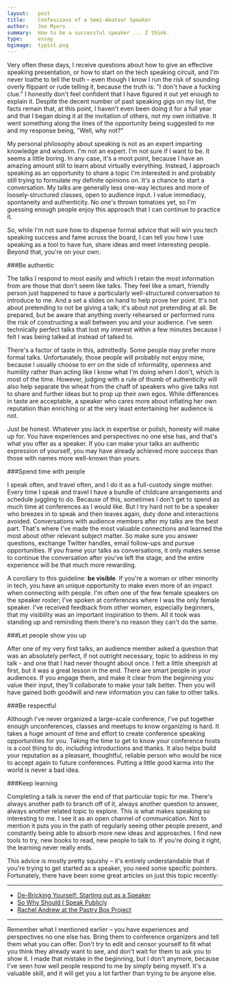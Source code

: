 ```yaml
---
layout:   post
title:    Confessions of a Semi-Amateur Speaker
author:   Jen Myers
summary:  How to be a successful speaker ... I think.
type:     essay
bgimage:  typist.png
---
```


Very often these days, I receive questions about how to give an effective speaking presentation, or how to start on the tech speaking circuit, and I'm never loathe to tell the truth – even though I know I run the risk of sounding overly flippant or rude telling it, because the truth is: "I don't have a fucking clue." I honestly don't feel confident that I have figured it out yet enough to explain it. Despite the decent number of past speaking gigs on my list, the facts remain that, at this point, I haven't even been doing it for a full year and that I began doing it at the invitation of others, not my own initiative. It went something along the lines of the opportunity being suggested to me and my response being, "Well, why not?"

My personal philosophy about speaking is not as an expert imparting knowledge and wisdom. I'm not an expert. I'm not sure if I want to be. It seems a little boring. In any case, it's a moot point, because I have an amazing amount still to learn about virtually everything. Instead, I approach speaking as an opportunity to share a topic I'm interested in and probably still trying to formulate my definite opinions on. It's a chance to start a conversation. My talks are generally less one-way lectures and more of loosely-structured classes, open to audience input. I value immediacy, spontaneity and authenticity. No one's thrown tomatoes yet, so I'm guessing enough people enjoy this approach that I can continue to practice it.

So, while I'm not sure how to dispense formal advice that will win you tech speaking success and fame across the board, I can tell you how I use speaking as a tool to have fun, share ideas and meet interesting people. Beyond that, you're on your own.

###Be authentic

The talks I respond to most easily and which I retain the most information from are those that don't seem like talks. They feel like a smart, friendly person just happened to have a particularly well-structured conversation to introduce to me. And a set a slides on hand to help prove her point. It's not about pretending to not be giving a talk; it's about not pretending at all. Be prepared, but be aware that anything overly rehearsed or performed runs the risk of constructing a wall between you and your audience. I've seen technically perfect talks that lost my interest within a few minutes because I felt I was being talked at instead of talked to.

There's a factor of taste in this, admittedly. Some people may prefer more formal talks. Unfortunately, those people will probably not enjoy mine, because I usually choose to err on the side of informality, openness and humility rather than acting like I know what I'm doing when I don't, which is most of the time. However, judging with a rule of thumb of authenticity will also help separate the wheat from the chaff of speakers who give talks not to share and further ideas but to prop up their own egos. While differences in taste are acceptable, a speaker who cares more about inflating her own reputation than enriching or at the very least entertaining her audience is not.

Just be honest. Whatever you lack in expertise or polish, honesty will make up for. You have experiences and perspectives no one else has, and that's what you offer as a speaker. If you can make your talks an authentic expression of yourself, you may have already achieved more success than those with names more well-known than yours.

###Spend time with people

I speak often, and travel often, and I do it as a full-custody single mother. Every time I speak and travel I have a bundle of childcare arrangements and schedule juggling to do. Because of this, sometimes I don't get to spend as much time at conferences as I would like. But I try hard not to be a speaker who breezes in to speak and then leaves again, duty done and interactions avoided. Conversations with audience members after my talks are the best part. That's where I've made the most valuable connections and learned the most about other relevant subject matter. So make sure you answer questions, exchange Twitter handles, email follow-ups and pursue opportunities. If you frame your talks as conversations, it only makes sense to continue the conversation after you've left the stage, and the entire experience will be that much more rewarding.

A corollary to this guideline: __be visible__. If you're a woman or other minority in tech, you have an unique opportunity to make even more of an impact when connecting with people. I'm often one of the few female speakers on the speaker roster; I've spoken at conferences where I was the only female speaker. I've received feedback from other women, especially beginners, that my visibility was an important inspiration to them. All it took was standing up and reminding them there's no reason they can't do the same.

###Let people show you up

After one of my very first talks, an audience member asked a question that was an absolutely perfect, if not outright necessary, topic to address in my talk - and one that I had never thought about once. I felt a little sheepish at first, but it was a great lesson in the end. There are smart people in your audiences. If you engage them, and make it clear from the beginning you value their input, they'll collaborate to make your talk better. Then you will have gained both goodwill and new information you can take to other talks.

###Be respectful

Although I've never organized a large-scale conference, I've put together enough unconferences, classes and meetups to know organizing is hard. It takes a huge amount of time and effort to create conference speaking opportunities for you. Taking the time to get to know your conference hosts is a cool thing to do, including introductions and thanks. It also helps build your reputation as a pleasant, thoughtful, reliable person who would be nice to accept again to future conferences. Putting a little good karma into the world is never a bad idea.

###Keep learning

Completing a talk is never the end of that particular topic for me. There's always another path to branch off of it, always another question to answer, always another related topic to explore. This is what makes speaking so interesting to me. I see it as an open channel of communication. Not to mention it puts you in the path of regularly seeing other people present, and constantly being able to absorb more new ideas and approaches. I find new tools to try, new books to read, new people to talk to. If you're doing it right, the learning never really ends.

This advice is mostly pretty squishy – it's entirely understandable that if you're trying to get started as a speaker, you need some specific pointers. Fortunately, there have been some great articles on just this topic recently:

___

<ul class="links">
  <li>
    <a href="http://christianheilmann.com/2012/09/05/de-bricking-yourself-starting-out-as-a-speaker/">
      <span aria-hidden="true" class="icon list-link" data-icon="&#128640;"> </span>
      De-Bricking Yourself: Starting out as a Speaker
    </a>
  </li>
  <li>
    <a href="http://cognition.happycog.com/article/so-why-should-I-speak-publicly">
      <span aria-hidden="true" class="icon list-link" data-icon="&#128640;"> </span>
      So Why Should I Speak Publicly
    </a>
  </li>
  <li>
    <a href="http://the-pastry-box-project.net/rachel-andrew/2012-march-5/">
      <span aria-hidden="true" class="icon list-link" data-icon="&#128640;"> </span>
      Rachel Andrew at the Pastry Box Project
    </a>
  </li>
</ul>

___

Remember what I mentioned earlier – you have experiences and perspectives no one else has. Bring them to conference organizers and tell them what you can offer. Don't try to edit and censor yourself to fit what you think they already want to see, and don't wait for them to ask you to show it. I made that mistake in the beginning, but I don't anymore, because I've seen how well people respond to me by simply being myself. It's a valuable skill, and it will get you a lot farther than trying to be anyone else.
